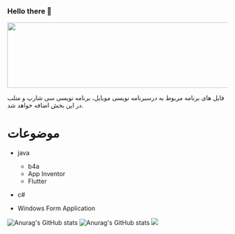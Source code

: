 ###  Hello there 👋
<img width="550px"  height="150px" src="https://github.com/alca1398/alca1398/assets/51108126/76756242-e8e1-473e-8d1b-b159a0baf70e" />

فایل های برنامه مربوط به درسبرنامه نویسی موبایل، برنامه نویسی سی شارپ و متلب در این بخش اضافه خواهد شد.

# موضوعات
- java
  -  b4a
  -  App Inventor
  -  Flutter

- c#
 - Windows Form Application

![Anurag's GitHub stats](https://github-readme-stats.vercel.app/api?username=alca1398&show_icons=true&theme=transparent)
![Anurag's GitHub stats](https://github-readme-stats.vercel.app/api?username=alca1398&hide=contribs,prs)
<img src=https://img.shields.io/badge/left-right-f39f37>
